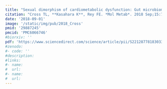 ```yaml
---
title: "Sexual dimorphism of cardiometabolic dysfunction: Gut microbiome in the play?"
citation: "Cross TL, **Kasahara K**, Rey FE. *Mol Metab*. 2018 Sep;15:70-81. doi: 10.1016/j.molmet.2018.05.016."
date: '2018-09-01'
image: '/static/img/pub/2018_Cross'
pmid: '29887245'
pmcid: 'PMC6066746'
#biorxiv: ''
pdf: 'https://www.sciencedirect.com/science/article/pii/S2212877818303314?via%3Dihub'
#zenodo: 
#- code: ''
#description: 
#links:
#- name: 
#  url: 
#- name:
#  url:
---
```

